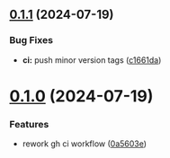 ## [0.1.1](https://github.com/l4rm4nd/LinkedInDumper/compare/v0.1.0...v0.1.1) (2024-07-19)


### Bug Fixes

* **ci:** push minor version tags ([c1661da](https://github.com/l4rm4nd/LinkedInDumper/commit/c1661dacff85b94a839ec3a2a91a068bfd209645))



# [0.1.0](https://github.com/l4rm4nd/LinkedInDumper/compare/0a5603e2ef094c6187c6e0acb8981882404d72f9...v0.1.0) (2024-07-19)


### Features

* rework gh ci workflow ([0a5603e](https://github.com/l4rm4nd/LinkedInDumper/commit/0a5603e2ef094c6187c6e0acb8981882404d72f9))



